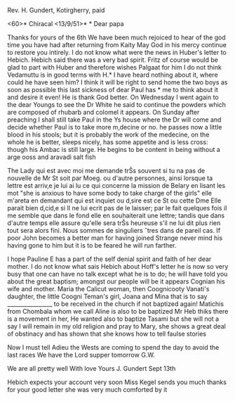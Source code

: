 Rev. H. Gundert, Kotirgherry, paid

<60>* Chiracal <13/9/51>*
 <Saturday>*
Dear papa

Thanks for yours of the 6th We have been much rejoiced to hear of the god time you have had after returning from Kaity May God in his mercy continue to restore you intirely. I do not know what were the news in Huber's letter to Hebich. Hebich said there was a very bad spirit. Fritz of course would be glad to part with Huber and therefore wishes Palgaat for him I do not think Vedamuttu is in good terms with H.<ebich>* I have heard nothing about it, where could he have seen him? I think it will be right to send home the two boys as soon as possible this last sickness of dear Paul has <made>* me to think about it and desire it even! He is thank God better. On Wednesday I went again to the dear Youngs to see the Dr White he said to continue the powders which are composed of rhubarb and colomel it appears. On Sunday after preaching I shall still take Paul in the Ys house where the Dr will come and decide whether Paul is to take more m‚decine or no. he passes now a little blood in his stools; but it is probably the work of the medecine, on the whole he is better, sleeps nicely, has some appetite and is less cross: though his Ambac is still large. He begins to be content in being without a arge ooss and aravadi salt fish

The Lady qui est avec moi me demande trŠs souvent si tu na pas de nouvelle de Mr St soit par Moeg. ou d'autre personnes, ainsi lorsque ta lettre est arriv‚e je lui ai lu ce qui concerne la mission de Belary en lisant les mot "she is anxious to have some body to take charge of the girls" elle m'areta en demandant qui est inquiet ou d‚sire est ce St ou cette Dme Elle parait bien d‚cid‚e si Il ne lui ecrit pas de le laisser; par le fait quelques fois il me semble que dans le fond elle en souhaiterait une lettre; tandis que dans d'autre temps elle assure qu'elle sera trŠs heureuse s'il ne lui dit plus rien tout sera alors fini. Nous sommes de singuliers ˆtres dans de pareil cas. If poor John becomes a better man for having joined Strange never mind his having gone to him but it is to be feared he will run farther.

I hope Pauline E has a part of the self denial spirit and faith of her dear mother. I do not know what sais Hebich about Hoff's letter he is now so very busy that one can have no talk except what he is to do; he will have told you about the great baptism; amongst our people will be it appears Cognian his wife and mother. Maria the Calicut woman, then Coognicooty Vanati's daughter, the little Coogni Teman's girl, Joana and Mina that is to say ________________ to be received in the church if not baptized again! Matichis from Chombala whom we call Aline is also to be baptized Mr Heb thiks there is a movement in her, He wanted also to baptize Tasami but she will not a say I will remain in my old religion and pray to Mary, she shows a great deal of obstinacy and has shown that she knows how to tell faulse stories

Now I must tell Adieu the Wests are coming to spend the day to avoid the last races We have the Lord supper tomorrow G.W.

We are all pretty well
 With love Yours
 J. Gundert
Sept 13th

Hebich expects your account very soon
Miss Kegel sends you much thanks for your good letter she was very much comforted by it

